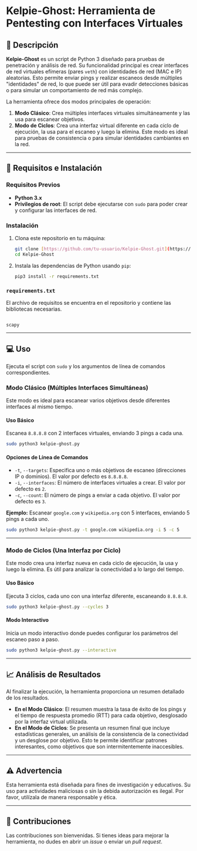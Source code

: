 
# Kelpie-Ghost: Herramienta de Pentesting con Interfaces Virtuales

## 📝 Descripción

**Kelpie-Ghost** es un script de Python 3 diseñado para pruebas de penetración y análisis de red. Su funcionalidad principal es crear interfaces de red virtuales efímeras (pares `veth`) con identidades de red (MAC e IP) aleatorias. Esto permite enviar pings y realizar escaneos desde múltiples "identidades" de red, lo que puede ser útil para evadir detecciones básicas o para simular un comportamiento de red más complejo.

La herramienta ofrece dos modos principales de operación:

1.  **Modo Clásico**: Crea múltiples interfaces virtuales simultáneamente y las usa para escanear objetivos.
2.  **Modo de Ciclos**: Crea una interfaz virtual diferente en cada ciclo de ejecución, la usa para el escaneo y luego la elimina. Este modo es ideal para pruebas de consistencia o para simular identidades cambiantes en la red.

---

## 🚀 Requisitos e Instalación

### Requisitos Previos

* **Python 3.x**
* **Privilegios de root**: El script debe ejecutarse con `sudo` para poder crear y configurar las interfaces de red.

### Instalación

1.  Clona este repositorio en tu máquina:
    ```bash
    git clone [https://github.com/tu-usuario/Kelpie-Ghost.git](https://github.com/tu-usuario/Kelpie-Ghost.git)
    cd Kelpie-Ghost
    ```

2.  Instala las dependencias de Python usando `pip`:
    ```bash
    pip3 install -r requirements.txt
    ```

### `requirements.txt`

El archivo de requisitos se encuentra en el repositorio y contiene las bibliotecas necesarias.

````

scapy

````

---

## 💻 Uso

Ejecuta el script con `sudo` y los argumentos de línea de comandos correspondientes.

### Modo Clásico (Múltiples Interfaces Simultáneas)

Este modo es ideal para escanear varios objetivos desde diferentes interfaces al mismo tiempo.

#### Uso Básico

Escanea `8.8.8.8` con 2 interfaces virtuales, enviando 3 pings a cada una.
```bash
sudo python3 kelpie-ghost.py
````

#### Opciones de Línea de Comandos

  * `-t`, `--targets`: Especifica uno o más objetivos de escaneo (direcciones IP o dominios). El valor por defecto es `8.8.8.8`.
  * `-i`, `--interfaces`: El número de interfaces virtuales a crear. El valor por defecto es `2`.
  * `-c`, `--count`: El número de pings a enviar a cada objetivo. El valor por defecto es `3`.

**Ejemplo:** Escanear `google.com` y `wikipedia.org` con 5 interfaces, enviando 5 pings a cada uno.

```bash
sudo python3 kelpie-ghost.py -t google.com wikipedia.org -i 5 -c 5
```

-----

### Modo de Ciclos (Una Interfaz por Ciclo)

Este modo crea una interfaz nueva en cada ciclo de ejecución, la usa y luego la elimina. Es útil para analizar la conectividad a lo largo del tiempo.

#### Uso Básico

Ejecuta 3 ciclos, cada uno con una interfaz diferente, escaneando `8.8.8.8`.

```bash
sudo python3 kelpie-ghost.py --cycles 3
```

#### Modo Interactivo

Inicia un modo interactivo donde puedes configurar los parámetros del escaneo paso a paso.

```bash
sudo python3 kelpie-ghost.py --interactive
```

-----

## 📈 Análisis de Resultados

Al finalizar la ejecución, la herramienta proporciona un resumen detallado de los resultados.

  * **En el Modo Clásico**: El resumen muestra la tasa de éxito de los pings y el tiempo de respuesta promedio (RTT) para cada objetivo, desglosado por la interfaz virtual utilizada.
  * **En el Modo de Ciclos**: Se presenta un resumen final que incluye estadísticas generales, un análisis de la consistencia de la conectividad y un desglose por objetivo. Esto te permite identificar patrones interesantes, como objetivos que son intermitentemente inaccesibles.

-----

## ⚠️ Advertencia

Esta herramienta está diseñada para fines de investigación y educativos. Su uso para actividades maliciosas o sin la debida autorización es ilegal. Por favor, utilízala de manera responsable y ética.

-----

## 🤝 Contribuciones

Las contribuciones son bienvenidas. Si tienes ideas para mejorar la herramienta, no dudes en abrir un *issue* o enviar un *pull request*.

```
```
